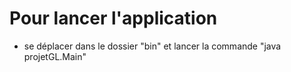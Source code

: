 # Pour lancer l'application

- se déplacer dans le dossier "bin" et lancer la commande "java projetGL.Main"

